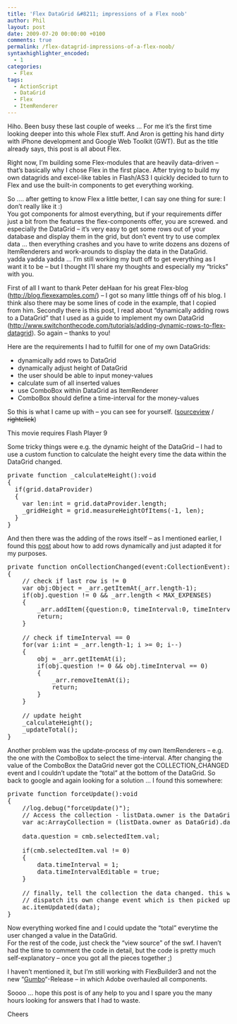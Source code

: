 ```yaml
---
title: 'Flex DataGrid &#8211; impressions of a Flex noob'
author: Phil
layout: post
date: 2009-07-20 00:00:00 +0100
comments: true
permalink: /flex-datagrid-impressions-of-a-flex-noob/
syntaxhighlighter_encoded:
  - 1
categories:
  - Flex
tags:
  - ActionScript
  - DataGrid
  - Flex
  - ItemRenderer
---
```

Hiho. Been busy these last couple of weeks &#8230; For me it&#8217;s the first time looking deeper into this whole Flex stuff. And Aron is getting his hand dirty with iPhone development and Google Web Toolkit (GWT). But as the title already says, this post is all about Flex.

Right now, I&#8217;m building some Flex-modules that are heavily data-driven &#8211; that&#8217;s basically why I chose Flex in the first place. After trying to build my own datagrids and excel-like tables in Flash/AS3 I quickly decided to turn to Flex and use the built-in components to get everything working.

So &#8230;. after getting to know Flex a little better, I can say one thing for sure: I don&#8217;t really like it :)  
You got components for almost everything, but if your requirements differ just a bit from the features the flex-components offer, you are screwed. and especially the DataGrid &#8211; it&#8217;s very easy to get some rows out of your database and display them in the grid, but don&#8217;t event try to use complex data &#8230; then everything crashes and you have to write dozens ans dozens of ItemRenderers and work-arounds to display the data in the DataGrid.  
yadda yadda yadda &#8230; I&#8217;m still working my butt off to get everything as I want it to be &#8211; but I thought I&#8217;ll share my thoughts and especially my &#8220;tricks&#8221; with you.

<!--more-->

First of all I want to thank Peter deHaan for his great Flex-blog (<http://blog.flexexamples.com/>) &#8211; I got so many little things off of his blog. I think also there may be some lines of code in the example, that I copied from him. Secondly there is this post, I read about &#8220;dynamically adding rows to a DataGrid&#8221; that I used as a guide to implement my own DataGrid (<http://www.switchonthecode.com/tutorials/adding-dynamic-rows-to-flex-datagrid>). So again &#8211; thanks to you!

Here are the requirements I had to fulfill for one of my own DataGrids:

*   dynamically add rows to DataGrid
*   dynamically adjust height of DataGrid
*   the user should be able to input money-values
*   calculate sum of all inserted values
*   use ComboBox within DataGrid as ItemRenderer
*   ComboBox should define a time-interval for the money-values

So this is what I came up with &#8211; you can see for yourself. (<a href="/examples/apdev_datagrid/srcview/" target="_blank">sourceview</a> / <del datetime="2009-07-20T16:02:05+00:00">rightclick</del>)  
<div id="swfd5512">
  This movie requires Flash Player 9
</div>

  
Some tricky things were e.g. the dynamic height of the DataGrid &#8211; I had to use a custom function to calculate the height every time the data within the DataGrid changed.

<pre class="brush: as3; title: ; notranslate" title="">private function _calculateHeight():void
{
  if(grid.dataProvider)
  {
    var len:int = grid.dataProvider.length;
    _gridHeight = grid.measureHeightOfItems(-1, len);
  }
}
</pre>

And then there was the adding of the rows itself &#8211; as I mentioned earlier, I found this [post][1] about how to add rows dynamically and just adapted it for my purposes.

<pre class="brush: as3; title: ; notranslate" title="">private function onCollectionChanged(event:CollectionEvent):void
{
    // check if last row is != 0
    var obj:Object = _arr.getItemAt(_arr.length-1);
    if(obj.question != 0 && _arr.length &lt; MAX_EXPENSES)
    {
        _arr.addItem({question:0, timeInterval:0, timeIntervalEditable:false, money:0});
        return;
    }
    
    // check if timeInterval == 0
    for(var i:int = _arr.length-1; i &gt;= 0; i--)
    {
        obj = _arr.getItemAt(i);
        if(obj.question != 0 && obj.timeInterval == 0)
        {
            _arr.removeItemAt(i);
            return;
        }
    }
    
    // update height
    _calculateHeight();
    _updateTotal();
}
</pre>

Another problem was the update-process of my own ItemRenderers &#8211; e.g. the one with the ComboBox to select the time-interval. After changing the value of the ComboBox the DataGrid never got the COLLECTION_CHANGED event and I couldn&#8217;t update the &#8220;total&#8221; at the bottom of the DataGrid. So back to google and again looking for a solution &#8230; I found this somewhere:

<pre class="brush: as3; title: ; notranslate" title="">private function forceUpdate():void
{
    //log.debug("forceUpdate()");
    // Access the collection - listData.owner is the DataGrid and from there you have its dataProvider.
    var ac:ArrayCollection = (listData.owner as DataGrid).dataProvider as ArrayCollection;
    
    data.question = cmb.selectedItem.val;
    
    if(cmb.selectedItem.val != 0)
    {                    
        data.timeInterval = 1;
        data.timeIntervalEditable = true;
    }
    
    // finally, tell the collection the data changed. this will cause the collection to
    // dispatch its own change event which is then picked up by the main application.
    ac.itemUpdated(data);
}
</pre>

Now everything worked fine and I could update the &#8220;total&#8221; everytime the user changed a value in the DataGrid.  
For the rest of the code, just check the &#8220;view source&#8221; of the swf. I haven&#8217;t had the time to comment the code in detail, but the code is pretty much self-explanatory &#8211; once you got all the pieces together ;)

I haven&#8217;t mentioned it, but I&#8217;m still working with FlexBuilder3 and not the new &#8220;[Gumbo][2]&#8220;-Release &#8211; in which Adobe overhauled all components.

Soooo &#8230; hope this post is of any help to you and I spare you the many hours looking for answers that I had to waste.

Cheers 

 [1]: http://www.switchonthecode.com/tutorials/adding-dynamic-rows-to-flex-datagrid
 [2]: http://labs.adobe.com/technologies/flashbuilder4/?sdid=EUILX